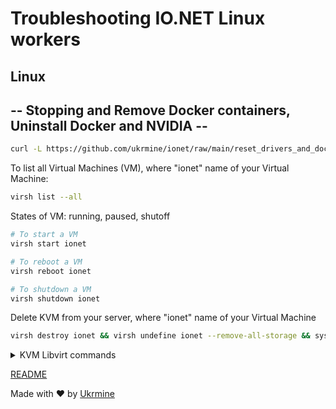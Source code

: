 # Troubleshooting IO.NET Linux workers

## Linux

## -- Stopping and Remove Docker containers, Uninstall Docker and NVIDIA --
```Bash
curl -L https://github.com/ukrmine/ionet/raw/main/reset_drivers_and_docker.sh -o reset_drivers_and_docker.sh && chmod +x reset_drivers_and_docker.sh && ./reset_drivers_and_docker.sh
```

To list all Virtual Machines (VM), where "ionet" name of your Virtual Machine:

```Bash
virsh list --all
```
States of VM: running, paused, shutoff
```Bash
# To start a VM
virsh start ionet

# To reboot a VM
virsh reboot ionet

# To shutdown a VM
virsh shutdown ionet
```
Delete KVM from your server, where "ionet" name of your Virtual Machine
```Bash
virsh destroy ionet && virsh undefine ionet --remove-all-storage && systemctl restart libvirtd
```

<details>
  <summary>KVM Libvirt commands</summary>

  ###
"ionet" name of your Virtual Machine
- `virsh autostart ionet`: The VM is started upon boot;
- `virsh console ionet`: Open console a VM;
- `virsh dominfo ionet`: To display info on a specific VM;
- `virsh start ionet`: To start a VM;
- `virsh shutdown ionet`: To shutdown a VM;
- `virsh reboot ionet`: To reboot a VM;
- `virsh list --all`: To list all currently-running VM;
- `virsh destroy ionet`: To hard-stop a VM (no elegant shutdown);
- `virsh undefine ionet --remove-all-storage`: Delete and undefine VM;
- `systemctl restart libvirtd`: Restart libvrt service.

</details>



  [README](README.md)
  
  Made with :heart: by <a href="https://github.com/ukrmine" target="_blank">Ukrmine</a>



